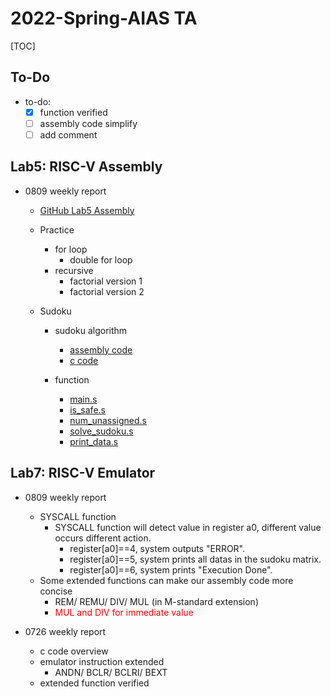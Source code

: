 # 2022-Spring-AIAS TA 
[TOC]


## To-Do 
- to-do:
    - [x] function verified
    - [ ] assembly code simplify
    - [ ] add comment 

## Lab5: RISC-V Assembly
- 0809 weekly report
    - [GitHub Lab5 Assembly](https://github.com/xuann6/2022-AIAS/tree/main/5_assembly_code)
    - Practice
        - for loop
            - double for loop
        - recursive
            - factorial version 1
            - factorial version 2

    - Sudoku 
        - sudoku algorithm
            - [assembly code](https://github.com/xuann6/2022-AIAS/blob/main/5_assembly_code/func_assembly/riscv_sudoku.s)
            - [c code](https://github.com/xuann6/2022-AIAS/blob/main/5_assembly_code/soduku_algo_cpp.cpp)

        - function
            - [main.s](https://github.com/xuann6/2022-AIAS/blob/main/5_assembly_code/func_assembly/func_main.s)
            - [is_safe.s](https://github.com/xuann6/2022-AIAS/blob/main/5_assembly_code/func_assembly/func_is_safe.s)
            - [num_unassigned.s](https://github.com/xuann6/2022-AIAS/blob/main/5_assembly_code/func_assembly/func_num_unassign.s)
            - [solve_sudoku.s](https://github.com/xuann6/2022-AIAS/blob/main/5_assembly_code/func_assembly/func_solve_sudoku.s)
            - [print_data.s](https://github.com/xuann6/2022-AIAS/blob/main/5_assembly_code/func_assembly/func_print_data.s)


## Lab7: RISC-V Emulator
- 0809 weekly report
    - SYSCALL function
        - SYSCALL function will detect value in register a0, different value occurs different action.
            - register[a0]==4, system outputs "ERROR".
            - register[a0]==5, system prints all datas in the sudoku matrix. 
            - register[a0]==6, system prints "Execution Done".
    - Some extended functions can make our assembly code more concise
        - REM/ REMU/ DIV/ MUL (in M-standard extension)
        - <font color='#f00'>MUL and DIV for immediate value</font>

- 0726 weekly report
    - c code overview
    - emulator instruction extended 
        - ANDN/ BCLR/ BCLRI/ BEXT
    - extended function verified



